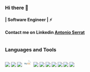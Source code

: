 ### Hi there 👋

<!--
**Antonio-Serrat/Antonio-Serrat** is a ✨ _special_ ✨ repository because its `README.md` (this file) appears on your GitHub profile.

Here are some ideas to get you started:

- 🔭 I’m currently working on ...
- 🌱 I’m currently learning ...
- 👯 I’m looking to collaborate on ...
- 🤔 I’m looking for help with ...
- 💬 Ask me about ...
- 📫 How to reach me: ...
- 😄 Pronouns: ...
- ⚡ Fun fact: ...
-->
#### | Software Engineer | :zap:  
#### Contact me on Linkedin [Antonio Serrat](https://www.linkedin.com/in/Antonio-Serrat/)
#
### Languages and Tools

<div width= "300px" height="300px" background = "red"></div>
 
<code><img height="35" src="https://decimodan.com/skills/java.png"></code>
<code><img height="35" src="https://picodotdev.github.io/blog-bitix/assets/images/logotypes/spring.svg"></code>
<code><img height="30" src="https://media.bitdegree.org/storage/media/images/2018/12/hibernate-interview-questions-logo.png"></code>
<code><img height="30" src="https://raw.githubusercontent.com/github/explore/80688e429a7d4ef2fca1e82350fe8e3517d3494d/topics/mysql/mysql.png"></code>
<code><img height="30" src="https://img.icons8.com/color/48/000000/git.png"></code>
<code><img height="35" src="https://img.icons8.com/color/48/000000/ubuntu--v1.png"></code>
<code><img height="30" src="https://repository-images.githubusercontent.com/233450313/aab78f80-432c-11ea-80f4-3eeebac4d126"></code>
<code><img height="30" src="https://img.icons8.com/color/50/000000/jira.png"></code>
<code><img height="35" src="https://img.icons8.com/color-glass/48/000000/api-settings.png"></code>
<code><img height="35" src="[https://e7.pngegg.com/pngimages/342/131/png-clipart-penguin-tux-design-logo-linux-penguin-animals-logo.png](https://img1.freepng.es/20180330/hhw/kisspng-linux-unix-operating-systems-command-line-interfac-linux-5abe15b50a7845.9382991715224068370429.jpg)"></code>
<code><img height="35" src="https://upload.wikimedia.org/wikipedia/commons/thumb/c/cf/Angular_full_color_logo.svg/1200px-Angular_full_color_logo.svg.png"></code>
